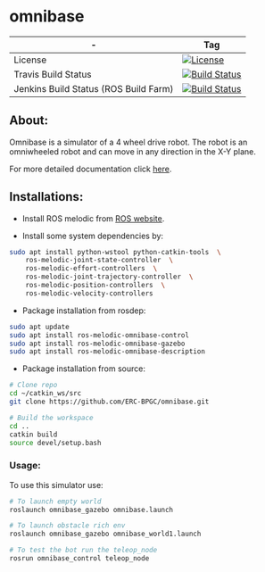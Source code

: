 # omnibase

| -                              | Tag                                                                                                                                                             |
|---------------------------------------|-----------------------------------------------------------------------------------------------------------------------------------------------------------------|
| License                               | [![License](https://img.shields.io/badge/License-BSD%203--Clause-blue.svg)](https://opensource.org/licenses/BSD-3-Clause)                                       |
| Travis Build Status                   | [![Build Status](https://travis-ci.org/ERC-BPGC/omnibase.svg?branch=master)](https://travis-ci.org/ERC-BPGC/omnibase)                                           |
| Jenkins Build Status (ROS Build Farm) | [![Build Status](http://build.ros.org/job/Mdev__omnibase__ubuntu_bionic_amd64/badge/icon)](http://build.ros.org/job/Mdev__omnibase__ubuntu_bionic_amd64/) |

## About: 
Omnibase is a simulator of a 4 wheel drive robot. The robot is an omniwheeled robot and can move in any direction in the X-Y plane.  

For more detailed documentation click [here](https://erc-bpgc.github.io/omnibase/).

## Installations:
- Install ROS melodic from [ROS website](https://www.ros.org/install/). 

- Install some system dependencies by:
```bash
sudo apt install python-wstool python-catkin-tools  \
	ros-melodic-joint-state-controller  \
	ros-melodic-effort-controllers  \
	ros-melodic-joint-trajectory-controller  \
	ros-melodic-position-controllers  \
	ros-melodic-velocity-controllers
```

- Package installation from rosdep:
```bash
sudo apt update
sudo apt install ros-melodic-omnibase-control 
sudo apt install ros-melodic-omnibase-gazebo 
sudo apt install ros-melodic-omnibase-description
```

- Package installation from source:
```bash
# Clone repo 
cd ~/catkin_ws/src
git clone https://github.com/ERC-BPGC/omnibase.git

# Build the workspace
cd ..
catkin build
source devel/setup.bash
```

### Usage:

To use this simulator use:
```bash
# To launch empty world
roslaunch omnibase_gazebo omnibase.launch

# To launch obstacle rich env
roslaunch omnibase_gazebo omnibase_world1.launch

# To test the bot run the teleop_node
rosrun omnibase_control teleop_node
```


